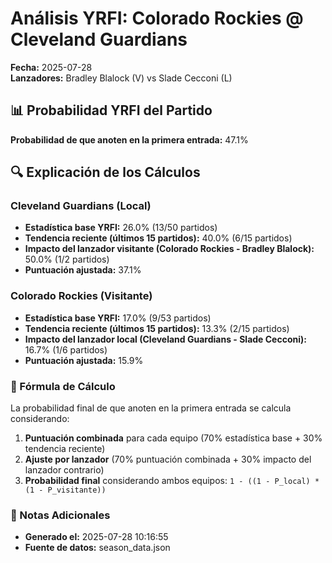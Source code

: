 # Análisis YRFI: Colorado Rockies @ Cleveland Guardians

**Fecha:** 2025-07-28  
**Lanzadores:** Bradley Blalock (V) vs Slade Cecconi (L)

## 📊 Probabilidad YRFI del Partido

**Probabilidad de que anoten en la primera entrada:** 47.1%

## 🔍 Explicación de los Cálculos

### Cleveland Guardians (Local)
- **Estadística base YRFI:** 26.0% (13/50 partidos)
- **Tendencia reciente (últimos 15 partidos):** 40.0% (6/15 partidos)
- **Impacto del lanzador visitante (Colorado Rockies - Bradley Blalock):** 50.0% (1/2 partidos)
- **Puntuación ajustada:** 37.1%

### Colorado Rockies (Visitante)
- **Estadística base YRFI:** 17.0% (9/53 partidos)
- **Tendencia reciente (últimos 15 partidos):** 13.3% (2/15 partidos)
- **Impacto del lanzador local (Cleveland Guardians - Slade Cecconi):** 16.7% (1/6 partidos)
- **Puntuación ajustada:** 15.9%

### 📝 Fórmula de Cálculo

La probabilidad final de que anoten en la primera entrada se calcula considerando:
1. **Puntuación combinada** para cada equipo (70% estadística base + 30% tendencia reciente)
2. **Ajuste por lanzador** (70% puntuación combinada + 30% impacto del lanzador contrario)
3. **Probabilidad final** considerando ambos equipos: `1 - ((1 - P_local) * (1 - P_visitante))`

### 📌 Notas Adicionales

- **Generado el:** 2025-07-28 10:16:55
- **Fuente de datos:** season_data.json
